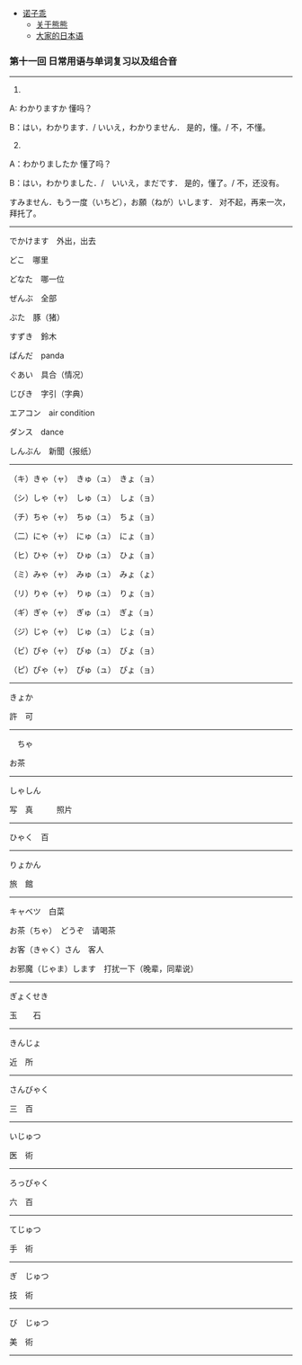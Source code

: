 - [诺子乖](Yi.md)
  - [关于熊熊](bear.md)
  - [大家的日本语](japanese.md)

### 第十一回 日常用语与单词复习以及组合音

-----------------------------------------------

1.

A: わかりますか 懂吗？

B：はい，わかります．/ いいえ，わかりません． 是的，懂。/ 不，不懂。

2.

A：わかりましたか 懂了吗？

B：はい，わかりました．/　いいえ，まだです． 是的，懂了。/ 不，还没有。

すみません．もう一度（いちど），お願（ねが）いします． 对不起，再来一次，拜托了。

--------------------------------------------

でかけます　外出，出去

どこ　哪里

どなた　哪一位

ぜんぶ　全部

ぶた　豚（猪）

すずき　鈴木

ぱんだ　panda

ぐあい　具合（情况）

じびき　字引（字典）

エアコン　air condition

ダンス　dance

しんぶん　新聞（报纸）

---------------------------------------

（キ）きゃ（ャ）　きゅ（ュ）　きょ（ョ）

（シ）しゃ（ャ）　しゅ（ュ）　しょ（ョ）

（チ）ちゃ（ャ）　ちゅ（ュ）　ちょ（ョ）

（二）にゃ（ャ）　にゅ（ュ）　にょ（ョ）

（ヒ）ひゃ（ャ）　ひゅ（ュ）　ひょ（ョ）

（ミ）みゃ（ャ）　みゅ（ュ）　みょ（ょ）

（リ）りゃ（ャ）　りゅ（ュ）　りょ（ョ）

（ギ）ぎゃ（ャ）　ぎゅ（ュ）　ぎょ（ョ）

（ジ）じゃ（ャ）　じゅ（ュ）　じょ（ョ）

（ビ）びゃ（ャ）　びゅ（ュ）　びょ（ョ）

（ピ）ぴゃ（ャ）　ぴゅ（ュ）　ぴょ（ョ）

--------------------------------------------

きょか

許　可

--------------------------------------

　ちゃ

お茶

--------------------------

しゃしん

写　真　　　照片

----------------------------

ひゃく　百

---------------------------

りょかん

旅　館

---------------------------

キャベツ　白菜

お茶（ちゃ）　どうぞ　请喝茶

お客（きゃく）さん　客人

お邪魔（じゃま）します　打扰一下（晚辈，同辈说）

--------------------------

ぎょくせき

玉　　石

-------------------------

きんじょ

近　所

-------------------------

さんびゃく

三　百

-------------------------

いじゅつ

医　術

------------------------

ろっぴゃく

六　百

--------------------------

てじゅつ

手　術

------------------------------

ぎ　じゅつ

技　術

-----------------------------

び　じゅつ

美　術

-------------------------------





